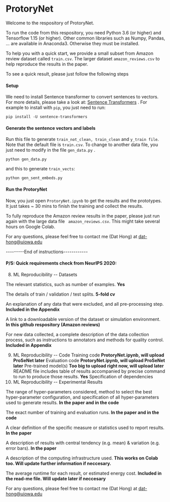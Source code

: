 # ProtoryNet

Welcome to the respository of ProtoryNet.

To run the code from this respository, you need Python 3.6 (or higher) and Tensorflow 1.15 (or higher). Other common libraries such as Numpy, Pandas, ... are available in Anaconda3. Otherwise they must be installed. 

To help you with a quick start, we provide a small subset from Amazon review dataset called ```train.csv```. The larger dataset ```amazon_reviews.csv``` to help reproduce the results in the paper.

To see a quick result, please just follow the following steps 

#### Setup

We need to install Sentence transformer to convert sentences to vectors. For more details, please take a look at: [Sentence Transformers](https://github.com/UKPLab/sentence-transformers) . For example to install with ``` pip ```, you just need to run:

  ```
  pip install -U sentence-transformers
  ```
  
#### Generate the sentence vectors and labels

Run this file to generate ```train_not_clean, train_clean``` and ```y_train file```. Note that the default file is ```train.csv```. To change to another data file, you just need to modify in the file ```gen_data.py``` .

```
python gen_data.py

```
and this to generate ```train_vects```:

```
python gen_sent_embeds.py
```

#### Run the ProtoryNet 

Now, you just open ``` ProtoryNet.ipynb ``` to get the results and the prototypes. It just takes ~ 30 mins to finish the training and collect the results.

To fully reproduce the Amazon review results in the paper, please just run again with the large data file ``` amazon_reviews.csv```. This might take several hours on Google Colab.

For any questions, please feel free to contact me (Dat Hong) at dat-hong@uiowa.edu


---------End of instructions------------



#### P/S: Quick requirements check from NeurIPS 2020:

8. ML Reproducibility -- Datasets

The relevant statistics, such as number of examples. **Yes**

The details of train / validation / test splits. **5-fold cv**

An explanation of any data that were excluded, and all pre-processing step. **Included in the Appendix**

A link to a downloadable version of the dataset or simulation environment. **In this github respository (Amazon reviews)**

For new data collected, a complete description of the data collection process, such as instructions to annotators and methods for quality control. **Included in Appendix**

9. ML Reproducibility -- Code
Training code **ProtoryNet.ipynb, will upload ProSeNet later**
Evaluation code **ProtoryNet.ipynb, will upload ProSeNet later**
Pre-trained model(s) **Too big to upload right now, will upload later**
README file includes table of results accompanied by precise command to run to produce those results. **Yes**
Specification of dependencies
10. ML Reproducibility -- Experimental Results

The range of hyper-parameters considered, method to select the best hyper-parameter configuration, and specification of all hyper-parameters used to generate results. **In the paper and in the code**

The exact number of training and evaluation runs. **In the paper and in the code**

A clear definition of the specific measure or statistics used to report results. **In the paper**

A description of results with central tendency (e.g. mean) & variation (e.g. error bars). **In the paper**

A description of the computing infrastructure used. **This works on Colab too. Will update further information if neccesary.**

The average runtime for each result, or estimated energy cost. **Included in the read-me file. Will update later if neccesary**

For any questions, please feel free to contact me (Dat Hong) at dat-hong@uiowa.edu
